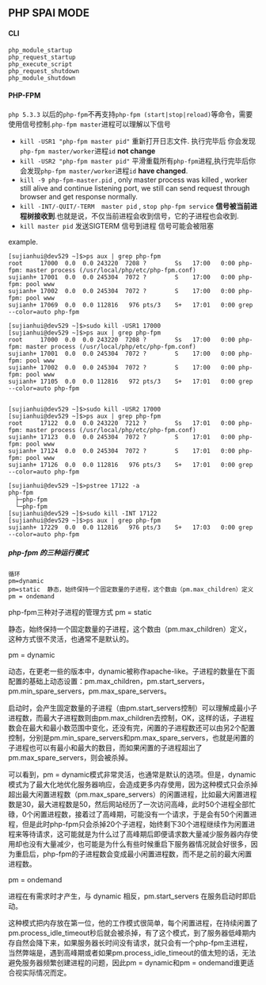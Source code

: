 ## PHP SPAI MODE

#### CLI 

	php_module_startup
	php_request_startup
	php_execute_script
	php_request_shutdown
	php_module_shutdown


#### PHP-FPM

`php 5.3.3` 以后的`php-fpm`不再支持`php-fpm (start|stop|reload)`等命令，需要使用信号控制.`php-fpm master`进程可以理解以下信号
    
 - `kill -USR1 "php-fpm master pid"` 重新打开日志文件. 执行完毕后 你会发现`php-fpm master/worker`进程`id` **not change**  
 - `kill -USR2 "php-fpm master pid"`  平滑重载所有`php-fpm`进程,执行完毕后你会发现`php-fpm master/worker`进程`id` **have changed**.
 - `kill -9 php-fpm-master.pid` , only master process was killed , worker still alive and continue listening port,
    we still can send request through browser and get response normally.
 - `kill -INT/-QUIT/-TERM  master pid` ,  `stop php-fpm service` **信号被当前进程树接收到**.也就是说，不仅当前进程会收到信号，它的子进程也会收到.
 - `kill master pid` 发送SIGTERM 信号到进程 信号可能会被阻塞	
	 
example.

    [sujianhui@dev529 ~]$>ps aux | grep php-fpm
    root     17000  0.0  0.0 243220  7208 ?        Ss   17:00   0:00 php-fpm: master process (/usr/local/php/etc/php-fpm.conf)
    sujianh+ 17001  0.0  0.0 245304  7072 ?        S    17:00   0:00 php-fpm: pool www
    sujianh+ 17002  0.0  0.0 245304  7072 ?        S    17:00   0:00 php-fpm: pool www
    sujianh+ 17069  0.0  0.0 112816   976 pts/3    S+   17:01   0:00 grep --color=auto php-fpm
    
    [sujianhui@dev529 ~]$>sudo kill -USR1 17000
    [sujianhui@dev529 ~]$>ps aux | grep php-fpm
    root     17000  0.0  0.0 243220  7208 ?        Ss   17:00   0:00 php-fpm: master process (/usr/local/php/etc/php-fpm.conf)
    sujianh+ 17001  0.0  0.0 245304  7072 ?        S    17:00   0:00 php-fpm: pool www
    sujianh+ 17002  0.0  0.0 245304  7072 ?        S    17:00   0:00 php-fpm: pool www
    sujianh+ 17105  0.0  0.0 112816   972 pts/3    S+   17:01   0:00 grep --color=auto php-fpm
    
    
    [sujianhui@dev529 ~]$>sudo kill -USR2 17000
    [sujianhui@dev529 ~]$>ps aux | grep php-fpm
    root     17122  0.0  0.0 243220  7212 ?        Ss   17:01   0:00 php-fpm: master process (/usr/local/php/etc/php-fpm.conf)
    sujianh+ 17123  0.0  0.0 245304  7072 ?        S    17:01   0:00 php-fpm: pool www
    sujianh+ 17124  0.0  0.0 245304  7072 ?        S    17:01   0:00 php-fpm: pool www
    sujianh+ 17126  0.0  0.0 112816   976 pts/3    S+   17:01   0:00 grep --color=auto php-fpm
    
    [sujianhui@dev529 ~]$>pstree 17122 -a
    php-fpm
      ├─php-fpm          
      └─php-fpm          
    [sujianhui@dev529 ~]$>sudo kill -INT 17122
    [sujianhui@dev529 ~]$>ps aux | grep php-fpm
    sujianh+ 17229  0.0  0.0 112816   976 pts/3    S+   17:03   0:00 grep --color=auto php-fpm
   
##### php-fpm 的三种运行模式	

	循环
	pm=dynamic
	pm=static  静态，始终保持一个固定数量的子进程，这个数由（pm.max_children）定义
	pm = ondemand

php-fpm三种对子进程的管理方式
pm = static

静态，始终保持一个固定数量的子进程，这个数由（pm.max_children）定义，这种方式很不灵活，也通常不是默认的。

pm = dynamic

动态，在更老一些的版本中，dynamic被称作apache-like。子进程的数量在下面配置的基础上动态设置：pm.max_children，pm.start_servers，pm.min_spare_servers，pm.max_spare_servers。

启动时，会产生固定数量的子进程（由pm.start_servers控制）可以理解成最小子进程数，而最大子进程数则由pm.max_children去控制，OK，这样的话，子进程数会在最大和最小数范围中变化，还没有完，闲置的子进程数还可以由另2个配置控制，分别是pm.min_spare_servers和pm.max_spare_servers，也就是闲置的子进程也可以有最小和最大的数目，而如果闲置的子进程超出了pm.max_spare_servers，则会被杀掉。

可以看到，pm = dynamic模式非常灵活，也通常是默认的选项。但是，dynamic模式为了最大化地优化服务器响应，会造成更多内存使用，因为这种模式只会杀掉超出最大闲置进程数（pm.max_spare_servers）的闲置进程，比如最大闲置进程数是30，最大进程数是50，然后网站经历了一次访问高峰，此时50个进程全部忙碌，0个闲置进程数，接着过了高峰期，可能没有一个请求，于是会有50个闲置进程，但是此时php-fpm只会杀掉20个子进程，始终剩下30个进程继续作为闲置进程来等待请求，这可能就是为什么过了高峰期后即便请求数大量减少服务器内存使用却也没有大量减少，也可能是为什么有些时候重启下服务器情况就会好很多，因为重启后，php-fpm的子进程数会变成最小闲置进程数，而不是之前的最大闲置进程数。

pm = ondemand

进程在有需求时才产生，与 dynamic 相反，pm.start_servers 在服务启动时即启动。

这种模式把内存放在第一位，他的工作模式很简单，每个闲置进程，在持续闲置了pm.process_idle_timeout秒后就会被杀掉，有了这个模式，到了服务器低峰期内存自然会降下来，如果服务器长时间没有请求，就只会有一个php-fpm主进程，当然弊端是，遇到高峰期或者如果pm.process_idle_timeout的值太短的话，无法避免服务器频繁创建进程的问题，因此pm = dynamic和pm = ondemand谁更适合视实际情况而定。
